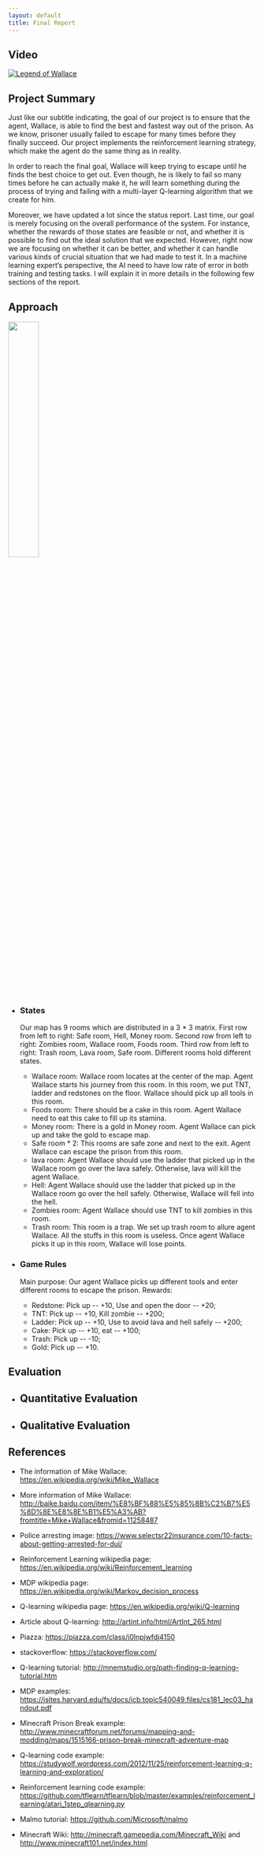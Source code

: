 ```yaml
---
layout: default
title: Final Report
---
```

## Video

[![Legend of Wallace](https://img.youtube.com/vi/XtD2K157d3Q/0.jpg)](https://www.youtube.com/watch?v=XtD2K157d3Q)

## Project Summary

Just like our subtitle indicating, the goal of our project is to ensure that the agent, Wallace, is able to find the best and fastest way out of the prison. As we know, prisoner usually failed to escape for many times before they finally succeed. Our project implements the reinforcement learning strategy, which make the agent do the same thing as in reality. 

In order to reach the final goal, Wallace will keep trying to escape until he finds the best choice to get out. Even though, he is likely to fail so many times before he can actually make it, he will learn something during the process of trying and failing with a multi-layer Q-learning algorithm that we create for him.

Moreover, we have updated a lot since the status report. Last time, our goal is merely focusing on the overall performance of the system. For instance, whether the rewards of those states are feasible or not, and whether it is possible to find out the ideal solution that we expected. However, right now we are focusing on whether it can be better, and whether it can handle various kinds of crucial situation that we had made to test it. In a machine learning expert’s perspective, the AI need to have low rate of error in both training and testing tasks. I will explain it in more details in the following few sections of the report.

## Approach

<img src="img/wallace_arrest.png" width="35%">

- ### States
  Our map has 9 rooms which are distributed in a 3 * 3 matrix.
  First row from left to right: Safe room, Hell, Money room.
  Second row from left to right: Zombies room, Wallace room, Foods room.
  Third row from left to right: Trash room, Lava room, Safe room.
  Different rooms hold different states.
  
  - Wallace room: Wallace room locates at the center of the map. Agent Wallace starts his journey from this room. In this room, we put TNT, ladder and redstones on the floor. Wallace should pick up all tools in this room.
  - Foods room: There should be a cake in this room. Agent Wallace need to eat this cake to fill up its stamina.
  - Money room: There is a gold in Money room. Agent Wallace can pick up and take the gold to escape map.
  - Safe room * 2: This rooms are safe zone and next to the exit. Agent Wallace can escape the prison from this room.
  - lava room: Agent Wallace should use the ladder that picked up in the Wallace room go over the lava safely. Otherwise, lava will kill the agent Wallace. 
  - Hell: Agent Wallace should use the ladder that picked up in the Wallace room go over the hell safely. Otherwise, Wallace will fell into the hell.
  - Zombies room: Agent Wallace should use TNT to kill zombies in this room.
  - Trash room: This room is a trap. We set up trash room to allure agent Wallace. All the stuffs in this room is useless. Once agent Wallace picks it up in this room, Wallace will lose points.
  
- ### Game Rules
  Main purpose: Our agent Wallace picks up different tools and enter different rooms to escape the prison.
  Rewards:
  - Redstone: Pick up -- +10, Use and open the door -- +20;
  - TNT: Pick up -- +10, Kill zombie -- +200;
  - Ladder: Pick up -- +10, Use to avoid lava and hell safely -- +200;
  - Cake: Pick up -- +10, eat -- +100;
  - Trash: Pick up -- -10;
  - Gold: Pick up -- +10.

## Evaluation
- Quantitative Evaluation
  - 
 
- Qualitative Evaluation
  - 

## References

- The information of Mike Wallace: https://en.wikipedia.org/wiki/Mike_Wallace

- More information of Mike Wallace: http://baike.baidu.com/item/%E8%BF%88%E5%85%8B%C2%B7%E5%8D%8E%E8%8E%B1%E5%A3%AB?fromtitle=Mike+Wallace&fromid=11258487

- Police arresting image: https://www.selectsr22insurance.com/10-facts-about-getting-arrested-for-dui/

- Reinforcement Learning wikipedia page: https://en.wikipedia.org/wiki/Reinforcement_learning

- MDP wikipedia page: https://en.wikipedia.org/wiki/Markov_decision_process

- Q-learning wikipedia page: https://en.wikipedia.org/wiki/Q-learning

- Article about Q-learning: http://artint.info/html/ArtInt_265.html

- Piazza: https://piazza.com/class/j0lnpjwfdj4150

- stackoverflow: https://stackoverflow.com/

- Q-learning tutorial: http://mnemstudio.org/path-finding-q-learning-tutorial.htm

- MDP examples: https://isites.harvard.edu/fs/docs/icb.topic540049.files/cs181_lec03_handout.pdf

- Minecraft Prison Break example: http://www.minecraftforum.net/forums/mapping-and-modding/maps/1515166-prison-break-minecraft-adventure-map

- Q-learning code example: https://studywolf.wordpress.com/2012/11/25/reinforcement-learning-q-learning-and-exploration/

- Reinforcement learning code example: https://github.com/tflearn/tflearn/blob/master/examples/reinforcement_learning/atari_1step_qlearning.py

- Malmo tutorial: https://github.com/Microsoft/malmo

- Minecraft Wiki: http://minecraft.gamepedia.com/Minecraft_Wiki and http://www.minecraft101.net/index.html
